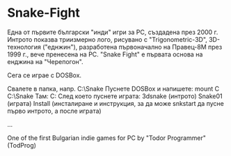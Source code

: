 # Snake-Fight

Една от първите български "инди" игри за PC, създадена през 2000 г. Интрото показва триизмерно лого, рисувано с "Trigonometric-3D", 3D-технология ("еднжин"), разработена първоначално на Правец-8М през 1999 г., вече пренесена на PC. "Snake Fight" е първата основа на енджина на "Черепогон".


Сега се играе с DOSBox.

Свалете в папка, напр. C:\Snake
Пуснете DOSBox и напишете: mount C C:\Snake
Там: C:
След което пуснете играта:
3dsnake (интрото)
Snake01 (играта)
Install (инсталиране и инструкция, за да може snkstart да пусне първо интрото, а после играта)

...

One of the first Bulgarian indie games for PC by "Todor Programmer" (TodProg)
